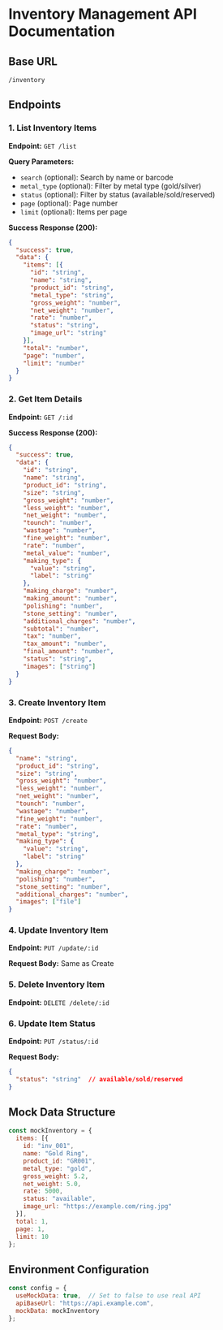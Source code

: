 # Inventory Management API Documentation

## Base URL
`/inventory`

## Endpoints

### 1. List Inventory Items
**Endpoint:** `GET /list`

**Query Parameters:**
- `search` (optional): Search by name or barcode
- `metal_type` (optional): Filter by metal type (gold/silver)
- `status` (optional): Filter by status (available/sold/reserved)
- `page` (optional): Page number
- `limit` (optional): Items per page

**Success Response (200):**
```json
{
  "success": true,
  "data": {
    "items": [{
      "id": "string",
      "name": "string",
      "product_id": "string",
      "metal_type": "string",
      "gross_weight": "number",
      "net_weight": "number",
      "rate": "number",
      "status": "string",
      "image_url": "string"
    }],
    "total": "number",
    "page": "number",
    "limit": "number"
  }
}
```

### 2. Get Item Details
**Endpoint:** `GET /:id`

**Success Response (200):**
```json
{
  "success": true,
  "data": {
    "id": "string",
    "name": "string",
    "product_id": "string",
    "size": "string",
    "gross_weight": "number",
    "less_weight": "number",
    "net_weight": "number",
    "tounch": "number",
    "wastage": "number",
    "fine_weight": "number",
    "rate": "number",
    "metal_value": "number",
    "making_type": {
      "value": "string",
      "label": "string"
    },
    "making_charge": "number",
    "making_amount": "number",
    "polishing": "number",
    "stone_setting": "number",
    "additional_charges": "number",
    "subtotal": "number",
    "tax": "number",
    "tax_amount": "number",
    "final_amount": "number",
    "status": "string",
    "images": ["string"]
  }
}
```

### 3. Create Inventory Item
**Endpoint:** `POST /create`

**Request Body:**
```json
{
  "name": "string",
  "product_id": "string",
  "size": "string",
  "gross_weight": "number",
  "less_weight": "number",
  "net_weight": "number",
  "tounch": "number",
  "wastage": "number",
  "fine_weight": "number",
  "rate": "number",
  "metal_type": "string",
  "making_type": {
    "value": "string",
    "label": "string"
  },
  "making_charge": "number",
  "polishing": "number",
  "stone_setting": "number",
  "additional_charges": "number",
  "images": ["file"]
}
```

### 4. Update Inventory Item
**Endpoint:** `PUT /update/:id`

**Request Body:** Same as Create

### 5. Delete Inventory Item
**Endpoint:** `DELETE /delete/:id`

### 6. Update Item Status
**Endpoint:** `PUT /status/:id`

**Request Body:**
```json
{
  "status": "string"  // available/sold/reserved
}
```

## Mock Data Structure
```javascript
const mockInventory = {
  items: [{
    id: "inv_001",
    name: "Gold Ring",
    product_id: "GR001",
    metal_type: "gold",
    gross_weight: 5.2,
    net_weight: 5.0,
    rate: 5000,
    status: "available",
    image_url: "https://example.com/ring.jpg"
  }],
  total: 1,
  page: 1,
  limit: 10
};
```

## Environment Configuration
```javascript
const config = {
  useMockData: true,  // Set to false to use real API
  apiBaseUrl: "https://api.example.com",
  mockData: mockInventory
};
``` 